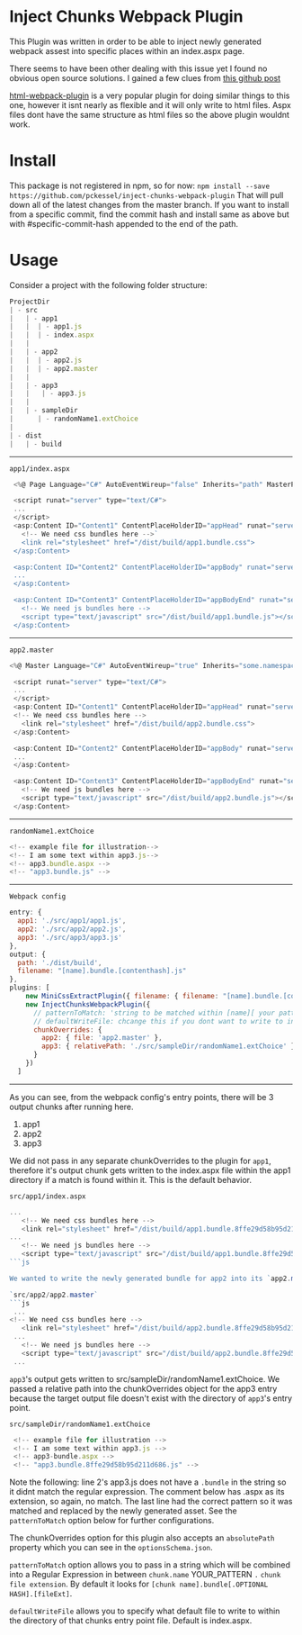 # Inject Chunks Webpack Plugin
This Plugin was written in order to be able to inject newly generated webpack assest into specific
places within an index.aspx page.

There seems to have been other dealing with this issue yet I found no obvious open source solutions. I gained a few clues from [this github post](https://github.com/webpack/webpack/issues/86#issuecomment-135526500)

[html-webpack-plugin](https://github.com/ampedandwired/html-webpack-plugin) is a very popular plugin for doing similar things to this one, however it isnt nearly as flexible and it will only write to html files. Aspx files dont have the same structure as html files so the above plugin wouldnt work.

# Install
This package is not registered in npm, so for now:
`npm install --save https://github.com/pckessel/inject-chunks-webpack-plugin`
That will pull down all of the latest changes from the master branch. If you want to install from a specific commit,
find the commit hash and install same as above but with #specific-commit-hash appended to the end of the path.

# Usage
Consider a project with the following folder structure:

```js
ProjectDir
| - src
|   | - app1
|   |  | - app1.js
|   |  | - index.aspx
|   |
|   | - app2
|   |  | - app2.js
|   |  | - app2.master
|   |
|   | - app3
|   |   | - app3.js
|   |
|   | - sampleDir
|      | - randomName1.extChoice
|
| - dist
|   | - build
```

---

`app1/index.aspx`
```js
 <%@ Page Language="C#" AutoEventWireup="false" Inherits="path" MasterPageFile="~/> path %>

 <script runat="server" type="text/C#">
 ...
 </script>
 <asp:Content ID="Content1" ContentPlaceHolderID="appHead" runat="server">
   <!-- We need css bundles here -->`
   <link rel="stylesheet" href="/dist/build/app1.bundle.css">
 </asp:Content>

 <asp:Content ID="Content2" ContentPlaceHolderID="appBody" runat="server">
 ...
 </asp:Content>

 <asp:Content ID="Content3" ContentPlaceHolderID="appBodyEnd" runat="server">
   <!-- We need js bundles here -->
   <script type="text/javascript" src="/dist/build/app1.bundle.js"></script>
 </asp:Content>
```
---

`app2.master`
```js
<%@ Master Language="C#" AutoEventWireup="true" Inherits="some.namespace" %>

 <script runat="server" type="text/C#">
 ...
 </script>
 <asp:Content ID="Content1" ContentPlaceHolderID="appHead" runat="server">
 <!-- We need css bundles here -->
   <link rel="stylesheet" href="/dist/build/app2.bundle.css">
 </asp:Content>

 <asp:Content ID="Content2" ContentPlaceHolderID="appBody" runat="server">
 ...
 </asp:Content>

 <asp:Content ID="Content3" ContentPlaceHolderID="appBodyEnd" runat="server">
   <!-- We need js bundles here -->
   <script type="text/javascript" src="/dist/build/app2.bundle.js"></script>
 </asp:Content>
```

---

`randomName1.extChoice`
```js
<!-- example file for illustration-->
<!-- I am some text within app3.js-->
<!-- app3.bundle.aspx -->
<!-- "app3.bundle.js" -->
```
---

`Webpack config`
```js
entry: {
  app1: './src/app1/app1.js',
  app2: './src/app2/app2.js',
  app3: './src/app3/app3.js'
},
output: {
  path: './dist/build',
  filename: "[name].bundle.[contenthash].js"
},
plugins: [
    new MiniCssExtractPlugin({ filename: { filename: "[name].bundle.[contenthash].css" } }),
    new InjectChunksWebpackPlugin({
      // patternToMatch: 'string to be matched within [name][ your pattern ].[js|css]',
      // defaultWriteFile: chcange this if you dont want to write to index.aspx by default
      chunkOverrides: {
        app2: { file: 'app2.master' },
        app3: { relativePath: './src/sampleDir/randomName1.extChoice' }
      }
    })
  ]
```

---

As you can see, from the webpack config's entry points, there will be 3 output chunks after running here.
1. app1
2. app2
3. app3

We did not pass in any separate chunkOverrides to the plugin for `app1`, therefore it's output chunk gets written to the index.aspx file within the app1 directory if a match is found within it. This is the default behavior.

`src/app1/index.aspx`
```js
...
   <!-- We need css bundles here -->
   <link rel="stylesheet" href="/dist/build/app1.bundle.8ffe29d58b95d211d686.css">
...
   <!-- We need js bundles here -->
   <script type="text/javascript" src="/dist/build/app1.bundle.8ffe29d58b95d211d686.js"></script>
```js

We wanted to write the newly generated bundle for app2 into its `app2.master` file within the `app2` directory. In order to do this, we simply passed in an override for app2 and specified the file. Passing in the file property works because the target file (app2.master) existed within the same directory as the entry file for app2.

`src/app2/app2.master`
```js
 ...
<!-- We need css bundles here -->
   <link rel="stylesheet" href="/dist/build/app2.bundle.8ffe29d58b95d211d686.css">
 ...
   <!-- We need js bundles here -->
   <script type="text/javascript" src="/dist/build/app2.bundle.8ffe29d58b95d211d686.js"></script>
 ...
```

`app3`'s output gets written to src/sampleDir/randomName1.extChoice. We passed a relative path into the chunkOverrides object for the app3 entry because the target output file doesn't exist with the directory of `app3`'s entry point.

`src/sampleDir/randomName1.extChoice`
```js
 <!-- example file for illustration -->
 <!-- I am some text within app3.js -->
 <!-- app3-bundle.aspx -->
 <!-- "app3.bundle.8ffe29d58b95d211d686.js" -->
```

Note the following:
line 2's app3.js does not have a `.bundle` in the string so it didnt match the regular expression.
The comment below has .aspx as its extension, so again, no match.
The last line had the correct pattern so it was matched and replaced by the newly generated asset.
See the `patternToMatch` option below for further configurations.

The chunkOverrides option for this plugin also accepts an `absolutePath` property which you can see in the `optionsSchema.json`.

`patternToMatch` option allows you to pass in a string which will be combined into a Regular Expression
in between `chunk.name` YOUR_PATTERN `.` `chunk file extension`.
By default it looks for `[chunk name].bundle[.OPTIONAL HASH].[fileExt]`.

`defaultWriteFile` allows you to specify what default file to write to within the directory of that chunks entry point file. Default is index.aspx.
